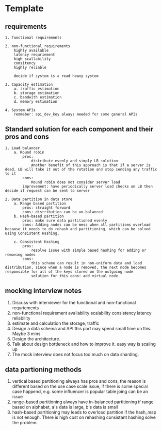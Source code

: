 # Template

## requirements

    1. functional requirements
    
    2. non-functional requirements
        highly available
        latency requriement
        high scallability
        consitency
        highly reliable

        decide if system is a read heavy system

    3. Capacity estimation
        a. traffic estimation
        b. storage estimation
        c. bandwith estimation
        d. memory estimation
    
    4. System APIs
        remmeber: api_dev_key always needed for some general APIs

## Standard solution for each component and their pros and cons

    1. Load balancer
        a. Round robin
            pros: 
                distribute evenly and simply LB solution
                Another benefit of this approach is that if a server is dead, LB will take it out of the rotation and stop sending any traffic to it
            cons: 
                Round robin does not consider server load
            improvement: have periodically server load checks on LB then decide if request can be sent to server
        
    2. Data partition in data store
        a. Range based partition
            pros: straight forward
            cons: distribution can be un-balanced
        b. Hash-based partition
            pros: make sure data partitioned evenly
            cons: Adding nodes can be mess when all partitions overload because it needs to do rehash and partitioning, which can be solved using Consistent Hashing.

        c. Consistent Hashing
            pros: 
                resolve issue with simple based hashing for adding or removing nodes
            cons:
                this scheme can result in non-uniform data and load distribution, since when a node is removed, the next node becomes responsible for all of the keys stored on the outgoing node
                solution for this cons: add virtual node. 

## mocking interview notes

1. Discuss with interviewer for the functional and non-functional requriements
2. non-functional requirement
    availability
    scalability
    consistency
    latency
    reliability
3. estimate and calculation the storage, traffic
4. Design a data schema and API this part may spend small time on this. Maybe 3 mins
5. Design the architecture. 
6. Talk about design bottleneck and how to improve it. easy way is scaling up
7. The mock interview does not focus too much on data sharding. 

## data partioning methods

1. vertical based partitioning
    always has pros and cons, the reason is different based on the use case
    scale issue, if there is some special case happend, e.g. some influencer is popular
    table joing can be an issue
2. range-based partitioning
    always have in-balanced partitioning
    if range based on alphabet, a's data is large, b's data is small
3. hash-based partitioning
    may leads to overload partition if the hash_map is not enough. There is high cost on rehashing
    consistant hashing solve the problem. 
